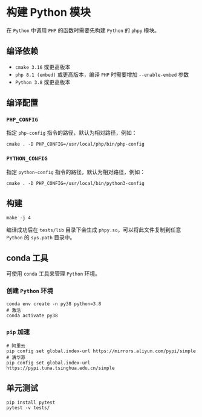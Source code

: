 构建 Python 模块
====
在 `Python` 中调用 `PHP` 的函数时需要先构建 `Python` 的 `phpy` 模块。

## 编译依赖
- `cmake 3.16` 或更高版本
- `php 8.1 (embed)` 或更高版本，编译 `PHP` 时需要增加 `--enable-embed` 参数
- `Python 3.8` 或更高版本

## 编译配置

### `PHP_CONFIG` 

指定 `php-config` 指令的路径，默认为相对路径，例如：

```shell
cmake . -D PHP_CONFIG=/usr/local/php/bin/php-config
```

### `PYTHON_CONFIG`

指定 `python-config` 指令的路径，默认为相对路径，例如：

```shell
cmake . -D PHP_CONFIG=/usr/local/bin/python3-config
```

## 构建
```shell
make -j 4
```

编译成功后在 `tests/lib` 目录下会生成 `phpy.so`，可以将此文件复制到任意 `Python` 的 `sys.path` 目录中。

## conda 工具

可使用 `conda` 工具来管理 `Python` 环境。

### 创建 `Python` 环境

```shell
conda env create -n py38 python=3.8
# 激活
conda activate py38
```

### `pip` 加速
```shell
# 阿里云
pip config set global.index-url https://mirrors.aliyun.com/pypi/simple
# 清华源
pip config set global.index-url https://pypi.tuna.tsinghua.edu.cn/simple
```

## 单元测试
```shell
pip install pytest
pytest -v tests/
```
